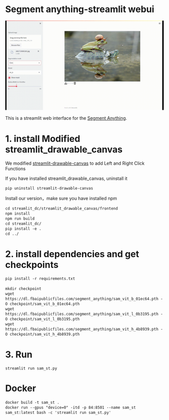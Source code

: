 # Segment anything-streamlit webui
![demo](./demo/demo.gif)

This is a streamlit web interface for the [Segment Anything](https://github.com/facebookresearch/segment-anything).

# 1. install Modified streamlit_drawable_canvas
We modified [streamlit-drawable-canvas](https://github.com/andfanilo/streamlit-drawable-canvas) to add Left and Right Click Functions

If you have installed streamlit_drawable_canvas, uninstall it
```shell
pip uninstall streamlit-drawable-canvas
```
Install our version，make sure you have installed npm
```shell
cd streamlit_dc/streamlit_drawable_canvas/frontend
npm install
npm run build
cd streamlit_dc/
pip install -e .
cd ../
```

# 2. install dependencies and get checkpoints
```shell
pip install -r requirements.txt

mkdir checkpoint
wget https://dl.fbaipublicfiles.com/segment_anything/sam_vit_b_01ec64.pth -O checkpoint/sam_vit_b_01ec64.pth
wget https://dl.fbaipublicfiles.com/segment_anything/sam_vit_l_0b3195.pth -O checkpoint/sam_vit_l_0b3195.pth
wget https://dl.fbaipublicfiles.com/segment_anything/sam_vit_h_4b8939.pth -O checkpoint/sam_vit_h_4b8939.pth
```

# 3. Run
```shell
streamlit run sam_st.py
```

# Docker
```shell
docker build -t sam_st .
docker run --gpus "device=0" -itd -p 84:8501 --name sam_st sam_st:latest bash -c 'streamlit run sam_st.py'
```